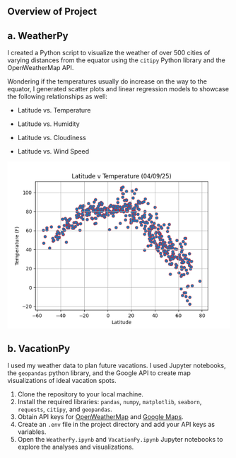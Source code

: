 
## Overview of Project

## a. WeatherPy

I created a Python script to visualize the weather of over 500 cities of varying distances from the equator using the `citipy` Python library and the OpenWeatherMap API.

Wondering if the temperatures usually do increase on the way to the equator, I generated scatter plots and linear regression models to showcase the following relationships as well:

* Latitude vs. Temperature
* Latitude vs. Humidity

* Latitude vs. Cloudiness
* Latitude vs. Wind Speed

![1744229409893](image/README/1744229409893.png)

## b. VacationPy

I used my weather data to plan future vacations. I used Jupyter notebooks, the `geopandas` python library, and the Google API to create map visualizations of ideal vacation spots.

1. Clone the repository to your local machine.
2. Install the required libraries: `pandas`, `numpy`, `matplotlib`, `seaborn`, `requests`, `citipy`, and `geopandas`.
3. Obtain API keys for [OpenWeatherMap](https://openweathermap.org/api) and [Google Maps](https://developers.google.com/maps).
4. Create an `.env` file in the project directory and add your API keys as variables.
5. Open the `WeatherPy.ipynb` and `VacationPy.ipynb` Jupyter notebooks to explore the analyses and visualizations.
